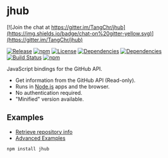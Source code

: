 # jhub

[![Join the chat at https://gitter.im/TangChr/jhub](https://img.shields.io/badge/chat-on%20gitter-yellow.svg)](https://gitter.im/TangChr/jhub)

[![Release](https://img.shields.io/github/release/TangChr/jhub.svg)](https://github.com/TangChr/jhub/releases/latest)
[![npm](http://img.shields.io/npm/v/jhub.svg)](https://www.npmjs.com/package/jhub)
[![License](https://img.shields.io/github/license/TangChr/jhub.svg)](https://raw.githubusercontent.com/TangChr/jhub/master/LICENSE)
[![Dependencies](https://david-dm.org/TangChr/jhub.svg)](https://david-dm.org/TangChr/jhub)
[![Dependencies](https://david-dm.org/TangChr/jhub/dev-status.svg)](https://david-dm.org/TangChr/jhub?type=dev)
[![Build Status](https://travis-ci.org/TangChr/jhub.svg?branch=master)](https://travis-ci.org/TangChr/jhub)
[![npm](http://img.shields.io/npm/dt/jhub.svg)](https://www.npmjs.com/package/jhub)

JavaScript bindings for the GitHub API.

* Get information from the GitHub API (Read-only).
* Runs in [Node.js](https://nodejs.org) apps and the browser.
* No authentication required.
* "Minified" version available.


## Examples
* [Retrieve repository info](https://github.com/TangChr/jhub/wiki/Examples)
* [Advanced Examples](https://github.com/TangChr/jhub/wiki/Advanced-Examples)

```
npm install jhub
```
